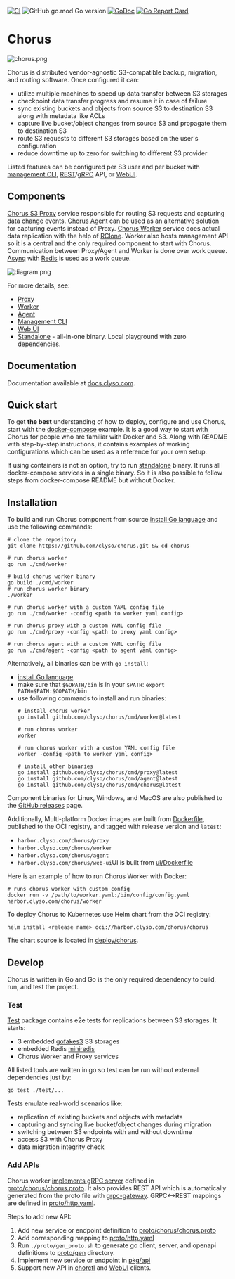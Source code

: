 [![CI](https://github.com/clyso/chorus/actions/workflows/ci-go.yml/badge.svg)](https://github.com/clyso/chorus/actions/workflows/ci-go.yml)
![GitHub go.mod Go version](https://img.shields.io/github/go-mod/go-version/clyso/chorus)
[![GoDoc](https://godoc.org/github.com/clyso/chorus?status.svg)](https://pkg.go.dev/github.com/clyso/chorus?tab=doc)
[![Go Report Card](https://goreportcard.com/badge/github.com/clyso/chorus)](https://goreportcard.com/report/github.com/clyso/chorus)

# Chorus
![chorus.png](./docs/media/banner.png)

Chorus is distributed vendor-agnostic S3-compatible backup, migration, and routing software. 
Once configured it can:
 - utilize multiple machines to speed up data transfer between S3 storages
 - checkpoint data transfer progress and resume it in case of failure
 - sync existing buckets and objects from source S3 to destination S3 along with metadata like ACLs
 - capture live bucket/object changes from source S3 and propagate them to destination S3
 - route S3 requests to different S3 storages based on the user's configuration
 - reduce downtime up to zero for switching to different S3 provider

Listed features can be configured per S3 user and per bucket with [management CLI](./tools/chorctl), [REST](https://petstore.swagger.io/?url=https://raw.githubusercontent.com/clyso/chorus/refs/heads/main/proto/gen/openapi/chorus/chorus.swagger.json)/[gRPC](./proto/chorus/chorus.proto) API, or [WebUI](./ui/).

## Components
[Chorus S3 Proxy](./service/proxy) service responsible for routing S3 requests and capturing data change events. 
[Chorus Agent](./service/agent) can be used as an alternative solution for capturing events instead of Proxy.
[Chorus Worker](./service/worker) service does actual data replication with the help of [RClone](https://github.com/rclone/rclone). Worker also hosts management API so it is a central and the only required component to start with Chorus.
Communication between Proxy/Agent and Worker is done over work queue. 
[Asynq](https://github.com/hibiken/asynq) with [Redis](https://github.com/redis/redis) is used as a work queue.

![diagram.png](./docs/media/diagram.png)

For more details, see:
- [Proxy](./service/proxy)
- [Worker](./service/worker)
- [Agent](./service/agent)
- [Management CLI](./tools/chorctl)
- [Web UI](./ui)
- [Standalone](./service/standalone) - all-in-one binary. Local playground with zero dependencies.

## Documentation

Documentation available at [docs.clyso.com](https://docs.clyso.com/docs/products/chorus/overview).

## Quick start

To get **the best** understanding of how to deploy, configure and use Chorus, start with the [docker-compose](./docker-compose) example. It is a good way to start with Chorus for people who are familiar with Docker and S3. Along with README with step-by-step instructions, it contains examples of working configurations which can be used as a reference for your own setup.

If using containers is not an option, try to run [standalone](./service/standalone) binary. It runs all docker-compose services in a single binary. So it is also possible to follow steps from docker-compose README but without Docker.

## Installation

To build and run Chorus component from source [install Go language](https://go.dev/doc/install) and use the following commands:
```shell
# clone the repository
git clone https://github.com/clyso/chorus.git && cd chorus

# run chorus worker
go run ./cmd/worker

# build chorus worker binary
go build ./cmd/worker
# run chorus worker binary
./worker

# run chorus worker with a custom YAML config file
go run ./cmd/worker -config <path to worker yaml config>

# run chorus proxy with a custom YAML config file
go run ./cmd/proxy -config <path to proxy yaml config>

# run chorus agent with a custom YAML config file
go run ./cmd/agent -config <path to agent yaml config>
```

Alternatively, all binaries can be with `go install`:
- [install Go language](https://go.dev/doc/install)
- make sure that `$GOPATH/bin` is in your `$PATH`: `export PATH=$PATH:$GOPATH/bin`
- use following commands to install and run binaries:
    ```shell
    # install chorus worker
    go install github.com/clyso/chorus/cmd/worker@latest

    # run chorus worker
    worker

    # run chorus worker with a custom YAML config file
    worker -config <path to worker yaml config>

    # install other binaries
    go install github.com/clyso/chorus/cmd/proxy@latest
    go install github.com/clyso/chorus/cmd/agent@latest
    go install github.com/clyso/chorus/cmd/chorus@latest
    ```

Component binaries for Linux, Windows, and MacOS are also published to the [GitHub releases](https://github.com/clyso/chorus/releases) page.

Additionally, Multi-platform Docker images are built from [Dockerfile](./Dockerfile), published to the OCI registry, and tagged with release version and `latest`:
- `harbor.clyso.com/chorus/proxy`
- `harbor.clyso.com/chorus/worker`
- `harbor.clyso.com/chorus/agent`
- `harbor.clyso.com/chorus/web-ui`UI is built from [ui/Dockerfile](./ui/Dockerfile)

Here is an example of how to run Chorus Worker with Docker:
```shell
# runs chorus worker with custom config
docker run -v /path/to/worker.yaml:/bin/config/config.yaml harbor.clyso.com/chorus/worker
```

To deploy Chorus to Kubernetes use Helm chart from the OCI registry:
```shell
helm install <release name> oci://harbor.clyso.com/chorus/chorus
```
The chart source is located in [deploy/chorus](./deploy/chorus).

## Develop

Chorus is written in Go and Go is the only required dependency to build, run, and test the project.

### Test
[Test](./test) package contains e2e tests for replications between S3 storages.
It starts:
- 3 embedded [gofakes3](https://github.com/johannesboyne/gofakes3) S3 storages
- embedded Redis [miniredis](https://github.com/alicebob/miniredis)
- Chorus Worker and Proxy services

All listed tools are written in go so test can be run without external dependencies just by:
```shell
go test ./test/...
```

Tests emulate real-world scenarios like:
- replication of existing buckets and objects with metadata
- capturing and syncing live bucket/object changes during migration
- switching between S3 endpoints with and without downtime
- access S3 with Chorus Proxy
- data migration integrity check

### Add APIs
Chorus worker [implements gRPC server](./pkg/api/) defined in [proto/chorus/chorus.proto](./proto/chorus/chorus.proto). It also provides REST API which is automatically generated from the proto file with [grpc-gateway](https://github.com/grpc-ecosystem/grpc-gateway). GRPC<->REST mappings are defined in [proto/http.yaml](./proto/http.yaml).

Steps to add new API:
1. Add new service or endpoint definition to [proto/chorus/chorus.proto](./proto/chorus/chorus.proto)
2. Add corresponding mapping to [proto/http.yaml](./proto/http.yaml)
3. Run `./proto/gen_proto.sh` to generate go client, server, and openapi definitions to [proto/gen](./proto/gen) directory.
4. Implement new service or endpoint in [pkg/api](./pkg/api/)
5. Support new API in [chorctl](./tools/chorctl) and [WebUI](./ui) clients.
